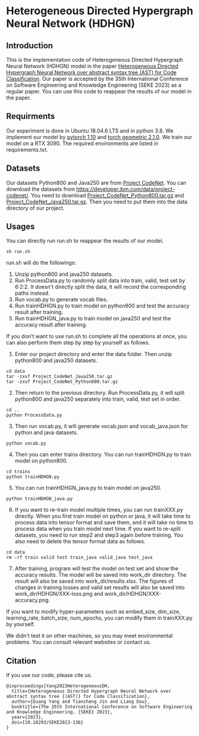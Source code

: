 # Heterogeneous Directed Hypergraph Neural Network (HDHGN)

## Introduction
This is the implementation code of Heterogeneous Directed Hypergraph Neural Network (HDHGN) model in the paper [Heterogeneous Directed Hypergraph Neural Network over abstract syntax tree (AST) for Code Classification](https://doi.org/10.18293/SEKE2023-136). Our paper is accepted by the 35th International Conference on Software Engineering and Knowledge Engineering (SEKE 2023) as a regular paper. You can use this code to reappear the results of our model in the paper.

## Requirments
Our experiment is done in Ubuntu 18.04.6 LTS and in python 3.8. We implement our model by [pytorch 1.10](https://pytorch.org/docs/1.10/) and [torch geometric 2.1.0](https://pytorch-geometric.readthedocs.io/en/2.1.0/index.html). We train our model on a RTX 3090. The required environments are listed in requirements.txt.

## Datasets
Our datasets Python800 and Java250 are from [Project CodeNet](https://github.com/IBM/Project_CodeNet). You can download the datasets from <https://developer.ibm.com/data/project-codenet/>. You need to download [Project_CodeNet_Python800.tar.gz](https://dax-cdn.cdn.appdomain.cloud/dax-project-codenet/1.0.0/Project_CodeNet_Python800.tar.gz) and [Project_CodeNet_Java250.tar.gz](https://dax-cdn.cdn.appdomain.cloud/dax-project-codenet/1.0.0/Project_CodeNet_Java250.tar.gz). Then you need to put them into the data directory of our project.

## Usages
You can directly run run.sh to reappear the results of our model.
```
sh run.sh
```
run.sh will do the followings:
1. Unzip python800 and java250 datasets.
2. Run ProcessData.py to randomly split data into train, valid, test set by 6:2:2. It doesn't directly split the data, it will record the corresponding paths instead.
3. Run vocab.py to generate vocab files.
4. Run trainHDHGN.py to train model on python800 and test the accuracy result after training.
5. Run trainHDHGN_java.py to train model on java250 and test the accuracy result after training.

If you don't want to use run.sh to complete all the operations at once, you can also perform them step by step by yourself as follows.
1. Enter our project directory and enter the data folder. Then unzip python800 and java250 datasets.
```
cd data
tar -zxvf Project_CodeNet_Java250.tar.gz
tar -zxvf Project_CodeNet_Python800.tar.gz
```
2. Then return to the previous directory. Run ProcessData.py, it will split python800 and java250 separately into train, valid, test set in order.
```
cd ..
python ProcessData.py
```
3. Then run vocab.py, it will generate vocab.json and vocab_java.json for python and java datasets.
```
python vocab.py
```
4. Then you can enter trains directory. You can run trainHDHGN.py to train model on python800.
```
cd trains
python trainHDHGN.py
```
5. You can run trainHDHGN_java.py to train model on java250.
```
python trainHDHGN_java.py
```
6. If you want to re-train model multiple times, you can run trainXXX.py directly. When you first train model on python or java, it will take time to process data into tensor format and save them, and it will take no time to process data when you train model next time. If you want to re-split datasets, you need to run step2 and step3 again before training. You also need to delete the tensor format data as follows.
```
cd data
rm -rf train valid test train_java valid_java test_java
```
7. After training, program will test the model on test set and show the accuracy results. The model will be saved into work_dir directory. The result will also be saved into work_dir/results.xlsx. The figures of changes in training losses and valid set results will also be saved into work_dir/HDHGN/XXX-loss.png and work_dir/HDHGN/XXX-accuracy.png.

If you want to modify hyper-parameters such as embed_size, dim_size, learning_rate, batch_size, num_epochs, you can modify them in trainXXX.py by yourself.

We didn't test it on other machines, so you may meet environmental problems. You can consult relevant websites or contact us. 

## Citation
If you use our code, please cite us.
```
@inproceedings{Yang2023HeterogeneousDH,
  title={Heterogeneous Directed Hypergraph Neural Network over abstract syntax tree {(AST)} for Code Classification},
  author={Guang Yang and Tiancheng Jin and Liang Dou},
  booktitle={The 35th International Conference on Software Engineering and Knowledge Engineering, {SEKE} 2023},
  year={2023},
  doi={10.18293/SEKE2023-136}
}
```

